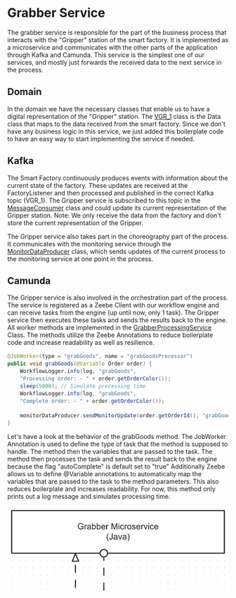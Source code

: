 # Grabber Service
The grabber service is responsible for the part of the business process that interacts with the "Gripper" 
station of the smart factory. It is implemented as a microservice and communicates with the 
other parts of the application through Kafka and Camunda. This service is the simplest one of our services,
and mostly just forwards the received data to the next service in the process.

## Domain
In the domain we have the necessary classes that enable us to have a digital representation of the
"Gripper" station. The [VGR_1](src%2Fmain%2Fjava%2Fch%2Funisg%2Fgrabber%2Fdomain%2FVGR_1.java) class is the Data class that maps to the data received from the smart factory.
Since we don't have any business logic in this service, we just added this boilerplate code to have an easy 
way to start implementing the service if needed.

## Kafka
The Smart Factory continuously produces events with information about the current state of the factory. 
These updates are received at the FactoryListener and then processed and published in the correct Kafka 
topic (VGR_1).
The Gripper service is subscribed to this topic in the [MessageConsumer](src%2Fmain%2Fjava%2Fch%2Funisg%2Fgrabber%2Fkafka%2Fconsumer%2FMessageConsumer.java) class
and could update its current representation of the Gripper station.
Note: We only receive the data from the factory and don't store the current representation of the Gripper.

The Gripper service also takes part in the choreography part of the process. It communicates with the 
monitoring service through the [MonitorDataProducer](src%2Fmain%2Fjava%2Fch%2Funisg%2Fgrabber%2Fkafka%2Fproducer%2FMonitorDataProducer.java) class, which sends 
updates of the current process to the monitoring service at one point in the process.

## Camunda
The Gripper service is also involved in the orchestration part of the process. The service is registered as a 
Zeebe Client with our workflow engine and can receive tasks from the engine (up until now, only 1 task).
The Gripper service then executes these tasks and sends the results back to the engine.
All worker methods are implemented in the [GrabberProcessingService](src%2Fmain%2Fjava%2Fch%2Funisg%2Fgrabber%2Fcamunda%2FGrabberProcessingService.java) Class.
The methods utilize the Zeebe Annotations to reduce boilerplate code and increase readability as well as 
resilience.
```java
@JobWorker(type = "grabGoods", name = "grabGoodsProcessor")
public void grabGoods(@Variable Order order) {
    WorkflowLogger.info(log, "grabGoods",
    "Processing order: - " + order.getOrderColor());
    sleep(5000); // Simulate processing time
    WorkflowLogger.info(log, "grabGoods",
    "Complete order: - " + order.getOrderColor());

    monitorDataProducer.sendMonitorUpdate(order.getOrderId(), "grabGoods", success.name());
}
```
Let's have a look at the behavior of the grabGoods method.
The JobWorker Annotation is used to define the type of task that the method is supposed to handle. The method then the variables that are passed to the task. 
The method then processes the task and sends the result back to the engine because the flag "autoComplete" 
is default set to "true" 
Additionally Zeebe allows us to define @Variable annotations to automatically map the variables that are 
passed to the task to the method parameters. This also reduces boilerplate and increases readability.
For now, this method only prints out a log message and simulates processing time.

![bpmnGrabber.png](..%2Fdocs%2Fimages%2FbpmnGrabber.png)